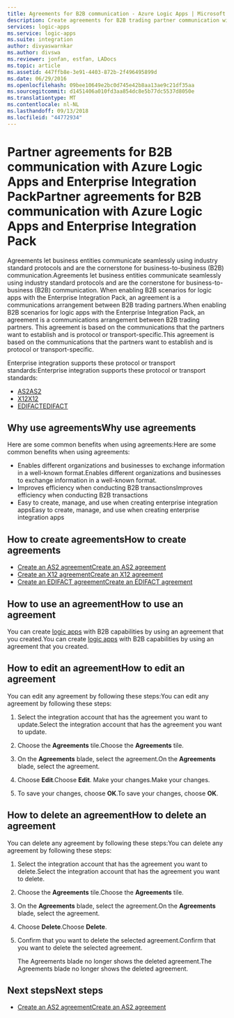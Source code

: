 ```yaml
---
title: Agreements for B2B communication - Azure Logic Apps | Microsoft Docs
description: Create agreements for B2B trading partner communication with Azure Logic Apps and Enterprise Integration Pack
services: logic-apps
ms.service: logic-apps
ms.suite: integration
author: divyaswarnkar
ms.author: divswa
ms.reviewer: jonfan, estfan, LADocs
ms.topic: article
ms.assetid: 447ffb8e-3e91-4403-872b-2f496495899d
ms.date: 06/29/2016
ms.openlocfilehash: 09bee10649e2bc0d745e42b8aa13ae9c21df35aa
ms.sourcegitcommit: d1451406a010fd3aa854dc8e5b77dc5537d8050e
ms.translationtype: MT
ms.contentlocale: nl-NL
ms.lasthandoff: 09/13/2018
ms.locfileid: "44772934"
---
```

# <a name="partner-agreements-for-b2b-communication-with-azure-logic-apps-and-enterprise-integration-pack"></a><span data-ttu-id="0acc3-103">Partner agreements for B2B communication with Azure Logic Apps and Enterprise Integration Pack</span><span class="sxs-lookup"><span data-stu-id="0acc3-103">Partner agreements for B2B communication with Azure Logic Apps and Enterprise Integration Pack</span></span>

<span data-ttu-id="0acc3-104">Agreements let business entities communicate seamlessly using industry standard protocols and are the cornerstone for business-to-business (B2B) communication.</span><span class="sxs-lookup"><span data-stu-id="0acc3-104">Agreements let business entities communicate seamlessly using industry standard protocols and are the cornerstone for business-to-business (B2B) communication.</span></span> <span data-ttu-id="0acc3-105">When enabling B2B scenarios for logic apps with the Enterprise Integration Pack, an agreement is a communications arrangement between B2B trading partners.</span><span class="sxs-lookup"><span data-stu-id="0acc3-105">When enabling B2B scenarios for logic apps with the Enterprise Integration Pack, an agreement is a communications arrangement between B2B trading partners.</span></span> <span data-ttu-id="0acc3-106">This agreement is based on the communications that the partners want to establish and is protocol or transport-specific.</span><span class="sxs-lookup"><span data-stu-id="0acc3-106">This agreement is based on the communications that the partners want to establish and is protocol or transport-specific.</span></span>

<span data-ttu-id="0acc3-107">Enterprise integration supports these protocol or transport standards:</span><span class="sxs-lookup"><span data-stu-id="0acc3-107">Enterprise integration supports these protocol or transport standards:</span></span>

* [<span data-ttu-id="0acc3-108">AS2</span><span class="sxs-lookup"><span data-stu-id="0acc3-108">AS2</span></span>](logic-apps-enterprise-integration-as2.md)
* [<span data-ttu-id="0acc3-109">X12</span><span class="sxs-lookup"><span data-stu-id="0acc3-109">X12</span></span>](logic-apps-enterprise-integration-x12.md)
* [<span data-ttu-id="0acc3-110">EDIFACT</span><span class="sxs-lookup"><span data-stu-id="0acc3-110">EDIFACT</span></span>](logic-apps-enterprise-integration-edifact.md)

## <a name="why-use-agreements"></a><span data-ttu-id="0acc3-111">Why use agreements</span><span class="sxs-lookup"><span data-stu-id="0acc3-111">Why use agreements</span></span>

<span data-ttu-id="0acc3-112">Here are some common benefits when using agreements:</span><span class="sxs-lookup"><span data-stu-id="0acc3-112">Here are some common benefits when using agreements:</span></span>

* <span data-ttu-id="0acc3-113">Enables different organizations and businesses to exchange information in a well-known format.</span><span class="sxs-lookup"><span data-stu-id="0acc3-113">Enables different organizations and businesses to exchange information in a well-known format.</span></span>
* <span data-ttu-id="0acc3-114">Improves efficiency when conducting B2B transactions</span><span class="sxs-lookup"><span data-stu-id="0acc3-114">Improves efficiency when conducting B2B transactions</span></span>
* <span data-ttu-id="0acc3-115">Easy to create, manage, and use when creating enterprise integration apps</span><span class="sxs-lookup"><span data-stu-id="0acc3-115">Easy to create, manage, and use when creating enterprise integration apps</span></span>

## <a name="how-to-create-agreements"></a><span data-ttu-id="0acc3-116">How to create agreements</span><span class="sxs-lookup"><span data-stu-id="0acc3-116">How to create agreements</span></span>

* [<span data-ttu-id="0acc3-117">Create an AS2 agreement</span><span class="sxs-lookup"><span data-stu-id="0acc3-117">Create an AS2 agreement</span></span>](logic-apps-enterprise-integration-as2.md)
* [<span data-ttu-id="0acc3-118">Create an X12 agreement</span><span class="sxs-lookup"><span data-stu-id="0acc3-118">Create an X12 agreement</span></span>](logic-apps-enterprise-integration-x12.md)
* [<span data-ttu-id="0acc3-119">Create an EDIFACT agreement</span><span class="sxs-lookup"><span data-stu-id="0acc3-119">Create an EDIFACT agreement</span></span>](logic-apps-enterprise-integration-edifact.md)

## <a name="how-to-use-an-agreement"></a><span data-ttu-id="0acc3-120">How to use an agreement</span><span class="sxs-lookup"><span data-stu-id="0acc3-120">How to use an agreement</span></span>

<span data-ttu-id="0acc3-121">You can create [logic apps](logic-apps-overview.md "Learn about Logic apps") with B2B capabilities by using an agreement that you created.</span><span class="sxs-lookup"><span data-stu-id="0acc3-121">You can create [logic apps](logic-apps-overview.md "Learn about Logic apps") with B2B capabilities by using an agreement that you created.</span></span>

## <a name="how-to-edit-an-agreement"></a><span data-ttu-id="0acc3-122">How to edit an agreement</span><span class="sxs-lookup"><span data-stu-id="0acc3-122">How to edit an agreement</span></span>

<span data-ttu-id="0acc3-123">You can edit any agreement by following these steps:</span><span class="sxs-lookup"><span data-stu-id="0acc3-123">You can edit any agreement by following these steps:</span></span>

1. <span data-ttu-id="0acc3-124">Select the integration account that has the agreement you want to update.</span><span class="sxs-lookup"><span data-stu-id="0acc3-124">Select the integration account that has the agreement you want to update.</span></span>

2. <span data-ttu-id="0acc3-125">Choose the **Agreements** tile.</span><span class="sxs-lookup"><span data-stu-id="0acc3-125">Choose the **Agreements** tile.</span></span>

3. <span data-ttu-id="0acc3-126">On the **Agreements** blade, select the agreement.</span><span class="sxs-lookup"><span data-stu-id="0acc3-126">On the **Agreements** blade, select the agreement.</span></span>

4. <span data-ttu-id="0acc3-127">Choose **Edit**.</span><span class="sxs-lookup"><span data-stu-id="0acc3-127">Choose **Edit**.</span></span> <span data-ttu-id="0acc3-128">Make your changes.</span><span class="sxs-lookup"><span data-stu-id="0acc3-128">Make your changes.</span></span>

5. <span data-ttu-id="0acc3-129">To save your changes, choose **OK**.</span><span class="sxs-lookup"><span data-stu-id="0acc3-129">To save your changes, choose **OK**.</span></span>

## <a name="how-to-delete-an-agreement"></a><span data-ttu-id="0acc3-130">How to delete an agreement</span><span class="sxs-lookup"><span data-stu-id="0acc3-130">How to delete an agreement</span></span>

<span data-ttu-id="0acc3-131">You can delete any agreement by following these steps:</span><span class="sxs-lookup"><span data-stu-id="0acc3-131">You can delete any agreement by following these steps:</span></span>

1. <span data-ttu-id="0acc3-132">Select the integration account that has the agreement you want to delete.</span><span class="sxs-lookup"><span data-stu-id="0acc3-132">Select the integration account that has the agreement you want to delete.</span></span>
2. <span data-ttu-id="0acc3-133">Choose the **Agreements** tile.</span><span class="sxs-lookup"><span data-stu-id="0acc3-133">Choose the **Agreements** tile.</span></span>
3. <span data-ttu-id="0acc3-134">On the **Agreements** blade, select the agreement.</span><span class="sxs-lookup"><span data-stu-id="0acc3-134">On the **Agreements** blade, select the agreement.</span></span>
4. <span data-ttu-id="0acc3-135">Choose **Delete**.</span><span class="sxs-lookup"><span data-stu-id="0acc3-135">Choose **Delete**.</span></span>
5. <span data-ttu-id="0acc3-136">Confirm that you want to delete the selected agreement.</span><span class="sxs-lookup"><span data-stu-id="0acc3-136">Confirm that you want to delete the selected agreement.</span></span>

    <span data-ttu-id="0acc3-137">The Agreements blade no longer shows the deleted agreement.</span><span class="sxs-lookup"><span data-stu-id="0acc3-137">The Agreements blade no longer shows the deleted agreement.</span></span>

## <a name="next-steps"></a><span data-ttu-id="0acc3-138">Next steps</span><span class="sxs-lookup"><span data-stu-id="0acc3-138">Next steps</span></span>
* [<span data-ttu-id="0acc3-139">Create an AS2 agreement</span><span class="sxs-lookup"><span data-stu-id="0acc3-139">Create an AS2 agreement</span></span>](logic-apps-enterprise-integration-as2.md)
